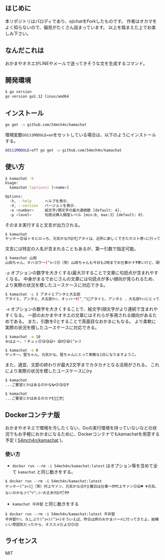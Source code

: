 ## はじめに
本リポジトリはパロディであり、ojichatをForkしたものです。
作者はオカマをよく知らないので、偏見がたくさん詰まっています。
以上を踏まえた上でお楽しみ下さい。

## なんだこれは

おかまやオネエがLINEやメールで送ってきそうな文を生成するコマンド。

## 開発環境

```bash
$ go version
go version go1.12 linux/amd64
```

## インストール

```bash
go get -u github.com/54mch4n/kamachat
```

環境変数`GO111MODULE=on`をセットしている場合は、以下のようにインストールする。

```bash
GO111MODULE=off go get -u github.com/54mch4n/kamachat
```

## 使い方

```bash
$ kamachat -h
Usage:
  kamachat [options] [<name>]

Options:
  -h, --help      ヘルプを表示.
  -V, --version   バージョンを表示.
  -e <number>     絵文字/顔文字の最大連続数 [default: 4].
  -p <level>      句読点挿入頻度レベル [min:0, max:3] [default: 0].
```

そのまま実行すると文言が出力される。

```bash
$ kamachat
ヤッホー😍😃トモヒロっち、元気かな⁉😜⁉️🤔アタイは、近所に新しくできたホスト😎✌に行ってきたよ。味はまぁまぁだったかナ💕
```

文言には特定の人名が含まれることもあるが、第一引数で指定可能。

```bash
$ kamachat 山田
山田ちゃん、オハヨウ〜(^з<)😚（笑）山田ちゃんも今日も2時までお仕事かナ❓寒いけど、頑張ってね(＃￣З￣)🙂💤
```

`-p` オプションの数字を大きくする(最大3)することで文章に句読点が含まれやすくなる。
中身がまるでおじさんの文章には句読点が多い傾向が見られるため、より実際の状況を模したユースケースに対応できる。


```bash
$ kamachat -p 3 アタイとアンタと大五郎
アタイと、アンタと、大五郎ﾁｬﾝ、オッハー❗(^_^)🎵アタイと、アンタと 、大五郎ﾁｬﾝにとって、素敵な、1日に、なります、ようニ😘
```

`-e` オプションの数字を大きくすることで、絵文字/顔文字がより連続で含まれやすくなる。
一部のおかまやオネエの文章にはそれらが多用される傾向があるためである。
また、引数を0とすることで真面目なおかまにもなる。
より柔軟に実際の状況を模したユースケースに対応できる。

```bash
$ kamachat -e 10
おはよー、！チュッ😚😘😘😃☀ 😆❗😚😆(^з<)

$ kamachat -e 0
ヤッホー。堅ちゃん、元気かな。堅ちゃんにとって素敵な1日になりますようニ。
```

また、適宜、文節の終わりが最大2文字までカタカナとなる活用がされる。
これにより実際の状況を模したユースケースに(ry

```bash
$ kamachat
...ご要望とかはあるのかな❗💕😚😘😜❓

$ kamachat
...ご要望とかはあるのカナ❗🎵😆💕❓😜
```

## Dockerコンテナ版
おかまやオネエで環境を汚したくない、Goの実行環境を持っていないなどの状況でもお手軽におかまになるために、Dockerコンテナでもkamachatを用意する予定 ( [54mch4n/kamachat](https://hub.docker.com/r/54mch4n/kamachat) )。

### 使い方

- `docker run --rm -i 54mch4n/kamachat:latest` はオプション等を含めて全て `kamachat` と同じ動きをする。

```
$ docker run --rm -i 54mch4n/kamachat:latest
ヤッホー(^з<)🎵（笑）村上サァン、元気かな😜⁉️土曜日は仕事〜❗❓村上サァン😚😃♥ 💗元気、ないのかなァ(^▽^;)💦大丈夫⁉😜⁉️✋❓❓
```

- `kamachat 平井堅` と同じ動きをする
```
$ docker run --rm -i 54mch4n/kamachat:latest 平井堅
平井堅ｻｧﾝ、久しぶり(^з<)(^з<)そういえば、昨日は例のおかまバー♂に行ってきたよ。結構いい雰囲気だったから、オススメだよ😚😚😍
```

## ライセンス

MIT
